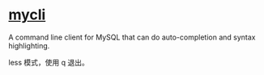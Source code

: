 # [mycli](https://github.com/dbcli/mycli)

A command line client for MySQL that can do auto-completion and syntax highlighting.

less 模式，使用 q 退出。
